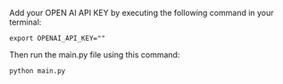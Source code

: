 Add your OPEN AI API KEY by executing the following command in your terminal:

```
export OPENAI_API_KEY=""
```

Then run the main.py file using this command:

```
python main.py
```
